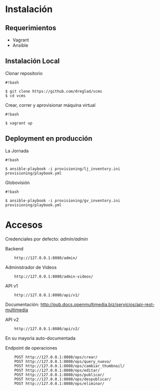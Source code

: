 # Instalación #



## Requerimientos ##

* Vagrant
* Ansible


## Instalación Local ##

Clonar repositorio
```
#!bash

$ git clone https://github.com/dreglad/vcms
$ cd vcms
```

Crear, correr y aprovisionar máquina virtual
```
#!bash

$ vagrant up
```


## Deployment en producción ##

La Jornada
```
#!bash

$ ansible-playbook -i provisioning/lj_inventory.ini provisioning/playbook.yml

```


Globovisión
```
#!bash

$ ansible-playbook -i provisioning/gv_inventory.ini provisioning/playbook.yml

```



# Accesos #

Credenciales por defecto:  *admin/admin*

Backend

        http://127.0.0.1:8080/admin/


Administrador de Videos

        http://127.0.0.1:8080/admin-videos/


API v1

        http://127.0.0.1:8080/api/v1/

Documentación: http://pub.docs.openmultimedia.biz/servicios/api-rest-multimedia


API v2

        http://127.0.0.1:8080/api/v2/

En su mayoría auto-documentada


Endpoint de operaciones

        POST http://127.0.0.1:8080/ops/crear/
        POST http://127.0.0.1:8080/ops/query_nuevo/
        POST http://127.0.0.1:8080/ops/cambiar_thumbnail/
        POST http://127.0.0.1:8080/ops/editar/
        POST http://127.0.0.1:8080/ops/publicar/
        POST http://127.0.0.1:8080/ops/despublicar/
        POST http://127.0.0.1:8080/ops/eliminar/
